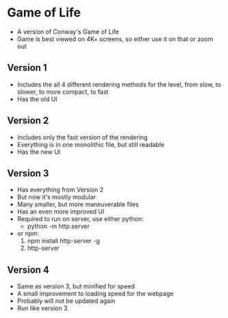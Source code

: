# Game of Life

- A version of Conway's Game of Life
- Game is best viewed on 4K+ screens, so either use it on that or zoom out


## Version 1

- Includes the all 4 different rendering methods for the level, from slow, to slower, to more compact, to fast
- Has the old UI


## Version 2

- Includes only the fast version of the rendering
- Everything is in one monolithic file, but still readable
- Has the new UI


## Version 3

- Has everything from Version 2
- But now it's mostly modular
- Many smaller, but more maneuverable files
- Has an even more improved UI
- Required to run on server, use either python:
  - python -m http.server
- or npm:
  1. npm install http-server -g
  2. http-server 


## Version 4

- Same as version 3, but minified for speed
- A small improvement to loading speed for the webpage
- Probably will not be updated again
- Run like version 3
